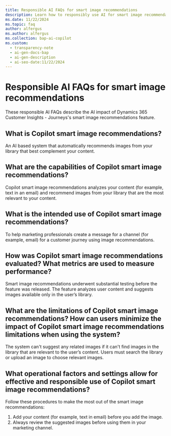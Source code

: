 ```yaml
---
title: Responsible AI FAQs for smart image recommendations
description: Learn how to responsibly use AI for smart image recommendations in Dynamics 365 Customer Insights - Journeys. Discover key considerations and best practices.
ms.date: 11/22/2024
ms.topic: faq
author: alfergus
ms.author: alfergus
ms.collection: bap-ai-copilot
ms.custom:
  - transparency-note
  - ai-gen-docs-bap
  - ai-gen-description
  - ai-seo-date:11/22/2024
---
```


# Responsible AI FAQs for smart image recommendations

These responsible AI FAQs describe the AI impact of Dynamics 365 Customer Insights - Journeys's smart image recommendations feature.

## What is Copilot smart image recommendations? 

An AI based system that automatically recommends images from your library that best complement your content.

## What are the capabilities of Copilot smart image recommendations?  

Copilot smart image recommendations analyzes your content (for example, text in an email) and recommend images from your library that are the most relevant to your content.

## What is the intended use of Copilot smart image recommendations? 

To help marketing professionals create a message for a channel (for example, email) for a customer journey using image recommendations.

## How was Copilot smart image recommendations evaluated? What metrics are used to measure performance? 

Smart image recommendations underwent substantial testing before the feature was released. The feature analyzes user content and suggests images available only in the user’s library.

## What are the limitations of Copilot smart image recommendations? How can users minimize the impact of Copilot smart image recommendations limitations when using the system?

The system can't suggest any related images if it can't find images in the library that are relevant to the user’s content. Users must search the library or upload an image to choose relevant images.

## What operational factors and settings allow for effective and responsible use of Copilot smart image recommendations?

Follow these procedures to make the most out of the smart image recommendations:
1. Add your content (for example, text in email) before you add the image.
1. Always review the suggested images before using them in your marketing channel.
